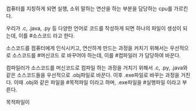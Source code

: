 
컴퓨터를 지칭하게 되면 실행, 소위 말하는 연산을 하는 부분을 담당하는 cpu를 가르킨다. 

우리가 .c, .java, .py 등 다양한 언어로 코드를 작성하게 되면 하나의 파일이 생성이 되는데, 이를       #소스코드 라고 한다.

소스코드를 컴퓨터에게 인식시키고, 연산하게 만드는 과정을 커치기 위해서는 우선적으로 소스코드를 #머신코드 로 바꾸어야 하는데, 이를 #컴파일러 가 담당하여 바꾼다.

컴파일러가 소스코드를 머신코드로 컴파일 하는 과정을 거치기 위해서 .c, .py, .java와 같은 소스코드들을 우선적으로 .obj파일로 바꾼다. 이후 .exe파일로 바꾸는 과정을 거친다. 이때 .obj와 같은 파일을 
#목적파일 이라고 하며, .exe파일을 #실행파일 이라고 부른다.

목적파일이 